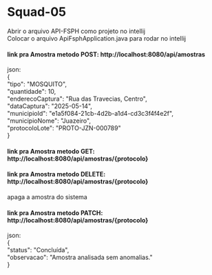 # Squad-05
Abrir o arquivo API-FSPH como projeto no intellij  
Colocar o arquivo ApiFsphApplication.java para rodar no intellij
#### link pra Amostra metodo POST: http://localhost:8080/api/amostras
json:  
{  
  "tipo": "MOSQUITO",  
  "quantidade": 10,  
  "enderecoCaptura": "Rua das Travecias, Centro",  
  "dataCaptura": "2025-05-14",  
  "municipioId": "e1a5f084-21cb-4d2b-a1d4-cd3c3f4f4e2f",  
  "municipioNome": "Juazeiro",  
  "protocoloLote": "PROTO-JZN-000789"  
}
#### link pra Amostra metodo GET: http://localhost:8080/api/amostras/{protocolo}

#### link pra Amostra metodo DELETE: http://localhost:8080/api/amostras/{protocolo}
apaga a amostra do sistema

#### link pra Amostra metodo PATCH: http://localhost:8080/api/amostras/{protocolo}
json:  
{  
  "status": "Concluída",  
  "observacao": "Amostra analisada sem anomalias."  
}  
